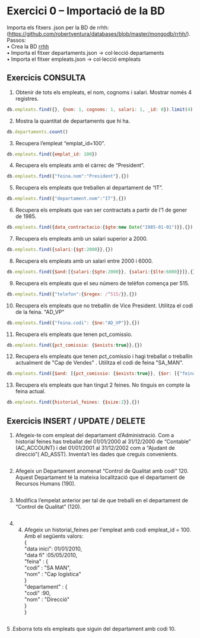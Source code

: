 # Exercici 0 – Importació de la BD #

Importa els fitxers .json per la BD de rrhh:
(https://github.com/robertventura/databases/blob/master/mongodb/rrhh/). <br>
Passos: <br>
• Crea la BD [rrhh](https://github.com/mahisumit/DAW-BaseDeDades/blob/main/4.%20Base%20de%20dades%20objecte%20relacionals%20(UF4)/DataBase/bbdd_rrhh.sql) <br>
• Importa el fitxer departaments.json → col·lecció departaments <br>
• Importa el fitxer empleats.json → col·lecció empleats

## Exercicis CONSULTA ##

1. Obtenir de tots els empleats, el nom, cognoms i salari. Mostrar només 4 registres.
```js
db.empleats.find({}, {nom: 1, cognoms: 1, salari: 1, _id: 0}).limit(4)
```

2. Mostra la quantitat de departaments que hi ha.
```js
db.departaments.count()
```

3. Recupera l’empleat “emplat_id=100”.
```js
db.empleats.find({emplat_id: 100})
```

4. Recupera els empleats amb el càrrec de “President”.
```js
db.empleats.find({"feina.nom":"President"},{})
```

5. Recupera els empleats que treballen al departament de “IT”.
```js
db.empleats.find({"departament.nom":"IT"},{})
```

6. Recupera els empleats que van ser contractats a partir de l’1 de gener de 1985.
```js
db.empleats.find({data_contractacio:{$gte:new Date("1985-01-01")}},{})
```

7. Recupera els empleats amb un salari superior a 2000.
```js
db.empleats.find({salari:{$gt:2000}},{})
```

8. Recupera els empleats amb un salari entre 2000 i 6000.
```js
db.empleats.find({$and:[{salari:{$gte:2000}}, {salari:{$lte:6000}}]},{})
```

9. Recupera els empleats que el seu número de telèfon comença per 515.
```js
db.empleats.find({"telefon":{$regex: /^515/}},{})
```

10. Recupera els empleats que no treballin de Vice President. Utilitza el codi de la feina.
"AD_VP"
```js
db.empleats.find({"feina.codi": {$ne:"AD_VP"}},{})
```

11. Recupera els empleats que tenen pct_comissio.
```js
db.empleats.find({pct_comissio: {$exists:true}},{})
```

12. Recupera els empleats que tenen pct_comissio i hagi treballat o treballin actualment de "Cap de Vendes" . Utilitza el codi de feina "SA_MAN".
```js
db.empleats.find({$and: [{pct_comissio: {$exists:true}}, {$or: [{"feina.codi": "SA_MAN"},{"historial_feines.feina.codi": "SA_MAN"}]}]},{})
```
13. Recupera els empleats que han tingut 2 feines. No tinguis en compte la feina actual.
```js
db.empleats.find({historial_feines: {$size:2}},{})
```
## Exercicis INSERT / UPDATE / DELETE ##

1. Afegeix-te com empleat del departament d’Administració. Com a historial feines has treballat del 01/01/2000 al 31/12/2000 de “Contable” (AC_ACCOUNT) i del
01/01/2001 al 31/12/2002 com a “Ajudant de direcció”( AD_ASST).
Inventa’t les dades que creguis convenients.
```js

```

2. Afegeix un Departament anomenat “Control de Qualitat amb codi” 120. Aquest Departament té la mateixa localització que el departament de Recursos Humans (190).
```js

```

3. Modifica l’empelat anterior per tal de que treballi en el departament de “Control de Qualitat” (120).
```js

```

4. 4. Afegeix un historial_feines per l'empleat amb codi empleat_id = 100. Amb el
següents valors: <br>
{<br>
  "data inici": 01/01/2010,<br>
  "data fi" :05/05/2010,<br>
  "feina" : {<br>
    "codi" : "SA MAN",<br>
    "nom" : "Cap logística"<br>
}<br>
  "departament" : {<br>
  "codi" :90,<br>
  "nom" : "Direcció"<br>
  }<br>
}<br>
```js

```

5 .Esborra tots els empleats que siguin del departament amb codi 10.
```js

```
